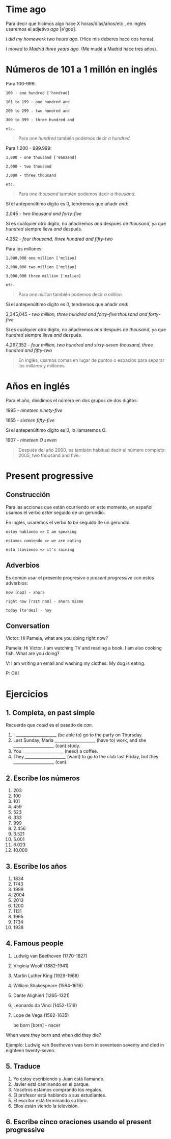 # Time ago

Para decir que hicimos algo hace X horas/días/años/etc., en inglés usaremos el adjetivo *ago* [ə'goʊ].

*I did my homework two hours ago.* (Hice mis deberes hace dos horas).

*I moved to Madrid three years ago.* (Me mudé a Madrid hace tres años).

# Números de 101 a 1 millón en inglés

Para 100-999:

    100 - one hundred ['hʌndrəd]

    101 to 199 - one hundred and
    
    200 to 299 - two hundred and

    300 to 399 - three hundred and
    
    etc.

> Para *one hundred* también podemos decir *a hundred.*

Para 1.000 - 999.999:

    1,000 - one thousand ['θaʊzənd] 

    2,000 - two thousand
    
    3,000 - three thousand
    
    etc.

> Para *one thousand* también podemos decir *a thousand.*

Si el antepenúltimo dígito es 0, tendremos que añadir *and*:

2,045 - *two thousand and forty-five*

Si es cualquier otro dígito, no añadiremos *and* después de *thousand*, ya que *hundred* siempre lleva *and* después.

4,352 - *four thousand, three hundred and fifty-two*

Para los millones:

    1,000,000 one million ['mɪliən]

    2,000,000 two million ['mɪliən]

    3,000,000 three million ['mɪliən]

    etc.

> Para *one million* también podemos decir *a million.*

Si el antepenúltimo dígito es 0, tendremos que añadir *and*:

2,345,045 - *two million, three hundred and forty-five thousand and forty-five*

Si es cualquier otro dígito, no añadiremos *and* después de *thousand*, ya que *hundred* siempre lleva *and* después.

4,267,352 - *four million, two hundred and sixty-seven thousand, three hundred and fifty-two*

> En inglés, usamos comas en lugar de puntos o espacios para separar los millares y millones.

# Años en inglés

Para el año, dividimos el número en dos grupos de dos dígitos:

1995 - *nineteen ninety-five*

1655 - *sixteen fifty-five*

Si el antepenúltimo dígito es 0, lo llamaremos O.

1907 - *nineteen O seven*

> Después del año 2000, es también habitual decir el número completo: 2005, two thousand and five.

# Present progressive

## Construcción

Para las acciones que están ocurriendo en este momento, en español usamos el verbo *estar* seguido de un gerundio.

En inglés, usaremos el verbo *to be* seguido de un gerundio.

    estoy hablando => I am speaking
    
    estamos comiendo => we are eating
    
    está lloviendo => it's raining

## Adverbios

Es común usar el presente progresivo o *present progressive* con estos adverbios:

    now [naʊ] - ahora

    right now [raɪt naʊ] - ahora mismo 

    today [tə'deɪ] - hoy

## Conversation

Victor: Hi Pamela, what are you doing right now?

Pamela: Hi Victor. I am watching TV and reading a book. I am also cooking fish. What are you doing?

V: I am writing an email and washing my clothes. My dog is eating.

P: OK!

# Ejercicios

## 1. Completa, en past simple

Recuerda que *could* es el pasado de *can.*

1. I ____________________ (be able to) go to the party on Thursday.
2. Last Sunday, María ____________________ (have to) work, and she ____________________ (can) study.
3. You ____________________ (need) a coffee.
4. They ____________________ (want) to go to the club last Friday, but they ____________________ (can).

## 2. Escribe los números

1. 203
2. 100
3. 101
4. 459
5. 523
6. 333
7. 999
8. 2.456
9. 3.521
10. 5.001
11. 6.023
12. 10.000

## 3. Escribe los años

1. 1834
2. 1743
3. 1999
4. 2004
5. 2013
6. 1200
7. 1131
8. 1965
9. 1734
10. 1938

## 4. Famous people

1. Ludwig van Beethoven (1770-1827)
2. Virginia Woolf (1882-1941)
3. Martin Luther King (1929-1968)
4. William Shakespeare (1564-1616)
5. Dante Alighieri (1265-1321)
6. Leonardo da Vinci (1452-1519)
7. Lope de Vega (1562-1635)

    
    be born [bɔrn] - nacer

When were they born and when did they die?

Ejemplo: Ludwig van Beethoven was born in seventeen seventy and died in eighteen twenty-seven.

## 5. Traduce

1. Yo estoy escribiendo y Juan está llamando.
2. Javier está caminando en el parque.
3. Nosotros estamos comprando los regalos.
4. El profesor está hablando a sus estudiantes.
5. El escritor está terminando su libro.
6. Ellos están viendo la televisión.

## 6. Escribe cinco oraciones usando el present progressive